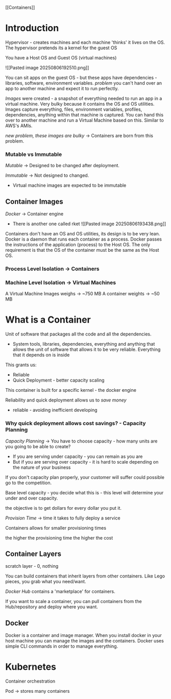 [[Containers]]
# Introduction

Hypervisor - creates machines and each machine 'thinks' it lives on the OS. The hypervisor pretends its a kernel for the guest OS

You have a Host OS and Guest OS (virtual machines)

![[Pasted image 20250806192510.png]]

You can sit apps on the guest OS - but these apps have dependencies - libraries, software, environment variables. *problem* you can't hand over an app to another machine and expect it to run perfectly. 

*Images* were created - a snapshot of everything needed to run an app in a virtual machine. Very bulky because it contains the OS  and OS utilities. Images capture everything, files, environment variables, profiles, dependencies, anything within that machine is captured. You can hand this over to another machine and run a Virtual Machine based on this. Similar to AWS's AMIs. 

*new problem, these images are bulky* -> Containers are born from this problem. 
### Mutable vs Immutable

*Mutable* -> Designed to be changed after deployment. 

*Immutable* -> Not designed to changed.
- Virtual machine images are expected to be immutable

## Container Images

*Docker* -> Container engine 
- There is another one called rket 
![[Pasted image 20250806193438.png]]

Containers don't have an OS and OS utilities, its design is to be very lean. Docker is a daemon that runs each container as a process. Docker passes the instructions of the application (process) to the Host OS. The only requirement is that the OS of the container must be the same as the Host OS. 

### Process Level Isolation -> Containers
### Machine Level Isolation -> Virtual Machines

A Virtual Machine Images weighs -> ~750 MB
A container weights -> ~50 MB

# What is a Container 
Unit of software that packages all the code and all the dependencies. 
- System tools, libraries, dependencies, everything and anything that allows the unit of software that allows it to be very reliable. Everything that it depends on is inside 

This grants us:
- Reliable
- Quick Deployment - better capacity scaling

This container is built for a specific kernel - the docker engine 

Reliability and quick deployment allows us to *save money*
- reliable - avoiding inefficient developing 

### Why quick deployment allows cost savings? - Capacity Planning

*Capacity Planning* -> You have to choose capacity - how many units are you going to be able to create?
- If you are serving under capacity - you can remain as you are 
- But if you are serving over capacity - it is hard to scale depending on the nature of your business 

If you don't capacity plan properly, your customer will suffer could possible go to the competition. 

Base level capacity - you decide what this is - this level will determine your under and over capacity. 

the objective is to get dollars for every dollar you put it. 

*Provision Time* -> time it takes to fully deploy a service

Containers allows for smaller provisioning times 

the higher the provisioning time the higher the cost 

## Container Layers
scratch layer - 0, nothing

You can build containers that inherit layers from other containers. Like Lego pieces, you grab what you need/want. 

*Docker Hub* contains a 'marketplace' for containers. 

If you want to scale a container, you can pull containers from the Hub/repository and deploy where you want. 
## Docker
Docker is a container and image manager. When you install docker in your host machine you can manage the images and the containers. Docker uses simple CLI commands in order to manage everything. 
# Kubernetes 
Container orchestration

Pod -> stores many containers 

